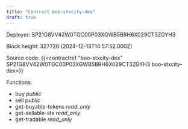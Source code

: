 ```yaml
---
title: "Contract boo-stxcity-dex"
draft: true
---
```

Deployer: SP21G8VV42W0TGC00P03XGWB5BRH6X029CT3ZGYH3


 



Block height: 327726 (2024-12-13T14:57:52.000Z)

Source code: {{<contractref "boo-stxcity-dex" SP21G8VV42W0TGC00P03XGWB5BRH6X029CT3ZGYH3 boo-stxcity-dex>}}

Functions:

* buy _public_
* sell _public_
* get-buyable-tokens _read_only_
* get-sellable-stx _read_only_
* get-tradable _read_only_
